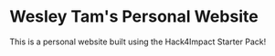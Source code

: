 # Wesley Tam's Personal Website

This is a personal website built using the Hack4Impact Starter Pack!
